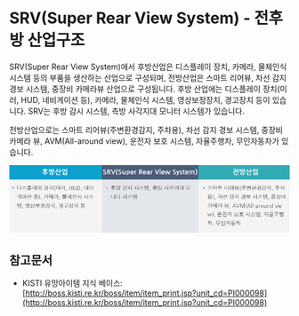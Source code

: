 # SRV(Super Rear View System) - 전후방 산업구조

SRV(Super Rear View System)에서 후방산업은 디스플레이 장치, 카메라, 물체인식 시스템 등의 부품을 생산하는 산업으로 구성되며, 전방산업은 스마트 리어뷰, 차선 감지 경보 시스템, 중장비 카메라뷰 산업으로 구성됩니다.
후방 산업에는 디스플레이 장치(미러, HUD, 네비게이션 등), 카메라, 물체인식 시스템, 영상보정장치, 경고장치 등이 있습니다. SRV는 후방 감시 시스템, 측방 사각지대 모니터 시스템가 있습니다.

전방산업으로는 스마트 리어뷰(주변환경감지, 주차용), 차선 감지 경보 시스템, 중장비 카메라 뷰, AVM(All-around view), 운전자 보호 시스템, 자율주행차, 무인자동차가 있습니다.


![ ](./images/SRV_Q13_2_1.PNG)


## 참고문서
 - KISTI 유망아이템 지식 베이스: [http://boss.kisti.re.kr/boss/item/item_print.jsp?unit_cd=PI000098](http://boss.kisti.re.kr/boss/item/item_print.jsp?unit_cd=PI000098)
